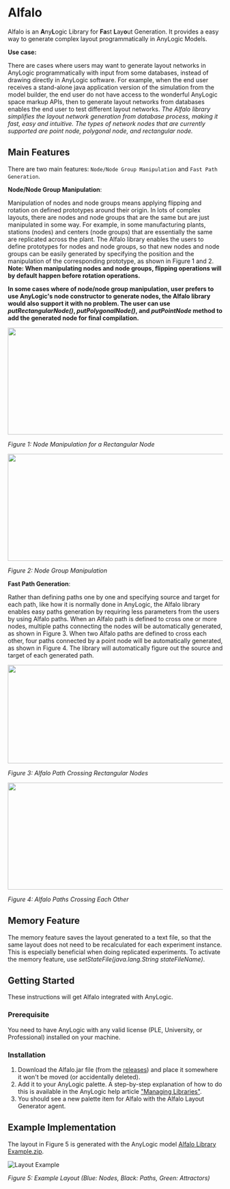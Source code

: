 # Alfalo
Alfalo is an **A**ny**L**ogic Library for **Fa**st **L**ay**o**ut Generation. It provides a easy way to generate complex layout programmatically in AnyLogic Models. 

**Use case:** 

There are cases where users may want to generate layout networks in AnyLogic programmatically with input from some databases, instead of drawing directly in AnyLogic software. For example, when the end user receives a stand-alone java application version of the simulation from the model builder, the end user do not have access to the wonderful AnyLogic space markup APIs, then to generate layout networks from databases enables the end user to test different layout networks. *The Alfalo library simplifies the layout network generation from database process, making it fast, easy and intuitive. The types of network nodes that are currently supported are point node, polygonal node, and rectangular node.*

## Main Features

There are two main features: `Node/Node Group Manipulation` and `Fast Path Generation`.

**Node/Node Group Manipulation**:

Manipulation of nodes and node groups means applying flipping and rotation on defined prototypes around their origin. In lots of complex layouts, there are nodes and node groups that are the same but are just manipulated in some way. For example, in some manufacturing plants, stations (nodes) and centers (node groups) that are essentially the same are replicated across the plant. The Alfalo library enables the users to define prototypes for nodes and node groups, so that new nodes and node groups can be easily generated by specifying the position and the manipulation of the corresponding prototype, as shown in Figure 1 and 2. **Note: When manipulating nodes and node groups, flipping operations will by default happen before rotation operations.**

**In some cases where of node/node group manipulation, user prefers to use AnyLogic's node constructor to generate nodes, the Alfalo library would also support it with no problem. The user can use *putRectangularNode()*, *putPolygonalNode()*, and *putPointNode* method to add the generated node for final compilation.**

<img src="https://github.com/m1ng2e/Alfalo/assets/62451645/dc666560-db1d-44e9-8c20-6581a0ce94be" width="600" height="250">

*Figure 1: Node Manipulation for a Rectangular Node*

<img src="https://github.com/m1ng2e/Alfalo/assets/62451645/f3e631c6-2a5b-40b6-b0f4-ac8cd2f60e67" width="600" height="250">

*Figure 2: Node Group Manipulation*

**Fast Path Generation**:

Rather than defining paths one by one and specifying source and target for each path, like how it is normally done in AnyLogic, the Alfalo library enables easy paths generation by requiring less parameters from the users by using Alfalo paths. When an Alfalo path is defined to cross one or more nodes, multiple paths connecting the nodes will be automatically generated, as shown in Figure 3. When two Alfalo paths are defined to cross each other, four paths connected by a point node will be automatically generated, as shown in Figure 4. The library will automatically figure out the source and target of each generated path.

<img src="https://github.com/m1ng2e/Alfalo/assets/62451645/4c7f804d-045d-40be-b33e-04c63face41e" width="700" height="230">

*Figure 3: Alfalo Path Crossing Rectangular Nodes*

<img src="https://github.com/m1ng2e/Alfalo/assets/62451645/895da81c-bd45-4a7a-b84d-30ea51efe576" width="600" height="250">

*Figure 4: Alfalo Paths Crossing Each Other*

## Memory Feature

The memory feature saves the layout generated to a text file, so that the same layout does not need to be recalculated for each experiment instance. This is especially beneficial when doing replicated experiments. To activate the memory feature, use *setStateFile(java.lang.String stateFileName)*.

## Getting Started

These instructions will get Alfalo integrated with AnyLogic. 

### Prerequisite

You need to have AnyLogic with any valid license (PLE, University, or Professional) installed on your machine.

### Installation

1. Download the Alfalo.jar file (from the [releases](https://github.com/m1ng2e/Alfalo/releases)) and place it somewhere it won't be moved (or accidentally deleted).
2. Add it to your AnyLogic palette. A step-by-step explanation of how to do this is available in the AnyLogic help article ["Managing Libraries"](https://anylogic.help/advanced/libraries/managing-libraries.html#managing-libraries).
3. You should see a new palette item for Alfalo with the Alfalo Layout Generator agent.

## Example Implementation

The layout in Figure 5 is generated with the AnyLogic model [Alfalo Library Example.zip](https://github.com/m1ng2e/Alfalo/files/14968433/Alfalo.Library.Example.zip).  

![Layout Example](https://github.com/m1ng2e/Alfalo/assets/62451645/d27305b2-e332-40bf-a7d2-bbaab37a2b37)

*Figure 5: Example Layout (Blue: Nodes, Black: Paths, Green: Attractors)*



